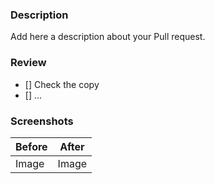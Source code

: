 ### Description

Add here a description about your Pull request.

### Review 

- [] Check the copy
- [] ...

### Screenshots

| Before | After |
| ------ | ----- |
| Image  | Image |

